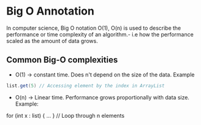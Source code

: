 # Big O Annotation

In computer science, Big O notation O(1), O(n) is used to describe the performance or time complexity of an algorithm.- i.e how the performance scaled as the amount of data grows.

## Common Big-O complexities
- O(1) -> constant time. 
  Does n't depend on the size of the data. Example
```java
list.get(5) // Accessing element by the index in ArrayList
```
- O(n) → Linear time.
Performance grows proportionally with data size. Example:

for (int x : list) { ... } // Loop through n elements

